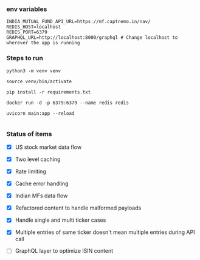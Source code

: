 ### env variables

```
INDIA_MUTUAL_FUND_API_URL=https://mf.captnemo.in/nav/
REDIS_HOST=localhost
REDIS_PORT=6379
GRAPHQL_URL=http://localhost:8000/graphql # Change localhost to wherever the app is running
```

### Steps to run

```
python3 -m venv venv

source venv/bin/activate

pip install -r requirements.txt

docker run -d -p 6379:6379 --name redis redis

uvicorn main:app --reload


```


### Status of items

- [x] US stock market data flow

- [x] Two level caching

- [x] Rate limiting

- [x] Cache error handling

- [x] Indian MFs data flow

- [x] Refactored content to handle malformed payloads

- [x] Handle single and multi ticker cases

- [x] Multiple entries of same ticker doesn't mean multiple entries during API call

- [ ] GraphQL layer to optimize ISIN content
